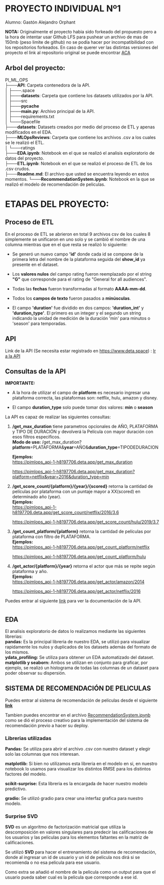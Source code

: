 # **PROYECTO INDIVIDUAL Nº1**

Alumno: Gastón Alejandro Orphant

**NOTA:** Originalmente el proyecto habia sido forkeado del propuesto pero a la hora de intentar usar Github LFS para pushear un archivo de mas de 150mb (peso limite de github) no se podía hacer por incompatibilidad con los repositorios forkeados.
En caso de querer ver las distintas versiones del proyecto el link al repositorio original se puede encontrar [ACA](https://github.com/GastonOrphant/PI_ML_OPS)

## **Arbol del proyecto:**

PI_ML_OPS                       
├───**API**: Carpeta contenedora de la API.            
│   ├───.space            
│   ├───**datasets**: Carpeta que contiene los datasets utilizados por la API.           
│   ├───src         
│   ├───__pycache__  
│   ├───**main.py**: Archivo principal de la API.    
│   ├───requirements.txt    
│   └───Spacefile  
├───**datasets**: Datasets creados por medio del proceso de ETL y apenas modificados en el EDA.                        
├───**MLOpsReviews**: Carpeta que contiene los archivos .csv a los cuales se le realizó el ETL.     
│   └───ratings       
├───**EDA.ipynb**: Notebook en el que se realizó el analisis exploratorio de datos del proyecto.  
├───**ETL.ipynb**: Notebook en el que se realizó el proceso de ETL de los .csv crudos.  
├───**Readme.md**: El archivo que usted se encuentra leyendo en estos momentos.
└───**RecommendationSystem.ipynb**: Notebook en la que se realizó el modelo de recomendación de peliculas.

# **ETAPAS DEL PROYECTO:**

## **Proceso de ETL**

En el proceso de ETL se abrieron en total 9 archivos csv de los cuales 8 simplemente se unificaron en uno solo y se cambió el nombre de una columna mientras que en el que resta se realizó lo siguiente:

- Se generó un nuevo campo **'id'** donde cada id se compone de la primera letra del nombre de la plataforma seguida del **show_id** ya presente en el dataset.

- Los **valores nulos** del campo rating fueron reemplazado por el string **"G"** que corresponde para el rating de "General for all audiences".

- Todas las **fechas** fueron transformadas al formato **AAAA-mm-dd**.

- Todos los **campos de texto** fueron pasados a **minúsculas**.

- El campo **'duration'** fue dividido en dos campos: **'duration_int'** y **'duration_type'**. El primero es un integer y el segundo un string indicando la unidad de medición de la duración 'min' para minutos o 'season' para temporadas.

## **API**

Link de la API (Se necesita estar registrado en https://www.deta.space) : [Ir a la API](https://deta.space/discovery/r/fwqgctaqhm5nj923)

## **Consultas de la API**

**IMPORTANTE:**
- A la hora de utilizar el campo de **platform** es necesario ingresar una plataforma correcta, las plataformas son: netflix, hulu, amazon y disney.

- El campo **duration_type** solo puede tomar dos valores: **min** o **season**

La API es capaz de realizar las siguientes consultas:

1. **/get_max_duration** tiene parametros opcionales de AÑO, PLATAFORMA y TIPO DE DURACIÓN y devolverá la Película con mayor duración con esos filtros especificos.         
    **Modo de uso:**
    /get_max_duration?**platform**=PLATAFORMA&**year**=AÑO&**duration_type**=TIPODEDURACION    

    **Ejemplos:**      
    https://pimlops_api-1-h8197706.deta.app/get_max_duration

    https://pimlops_api-1-h8197706.deta.app/get_max_duration?platform=netflix&year=2016&duration_type=min



2. **/get_score_count/{platform}/{year}/{scored}** retorna la cantidad de películas por plataforma con un puntaje mayor a XX(scored) en determinado año (year).  
    **Ejemplos:**     
    https://pimlops_api-1-h8197706.deta.app/get_score_count/netflix/2016/3.6

    https://pimlops_api-1-h8197706.deta.app/get_score_count/hulu/2019/3.7

3. **/get_count_platform/{platform}** retorna la cantidad de películas por plataforma con filtro de PLATAFORMA.   
    **Ejemplos:**    
    https://pimlops_api-1-h8197706.deta.app/get_count_platform/netflix

    https://pimlops_api-1-h8197706.deta.app/get_count_platform/hulu


4. **/get_actor/{platform}/{year}** retorna el actor que más se repite según plataforma y año.    
    **Ejemplos:**      
    https://pimlops_api-1-h8197706.deta.app/get_actor/amazon/2014

    https://pimlops_api-1-h8197706.deta.app/get_actor/netflix/2016


 Puedes entrar al siguiente [link](https://pimlops_api-2-h8197706.deta.app/docs) para ver la documentación de la API.
#

## **EDA**

El analisis exploratorio de datos lo realizamos mediante las siguientes librerias:    
**pandas:** Es la principal libreria de nuestro EDA, se utilizó para visualizar rapidamente los nulos y duplicados de los datasets además del formato de los mismos.  
**ydata_profiling:** Se utiliza para obtener un EDA automatizado del dataset.   
**matplotlib y seaborn:** Ambos se utilizan en conjunto para graficar, por ejemplo, se realizó un histograma de todas las columnas de un dataset para poder observar su dispersión.


## **SISTEMA DE RECOMENDACIÓN DE PELICULAS**

Puedes entrar al sistema de recomendación de peliculas desde el siguiente **[link](https://huggingface.co/spaces/GastonOrphant/movies-recommendations)**

Tambien puedes encontrar en el archivo [RecommendationSystem.ipynb](RecommendationSystem.ipynb) como se dió el proceso creativo para la implementación del sistema de recomendación previo a hacer su deploy.

### **Librerias utilizadas**

**Pandas:** Se utiliza para abrir el archivo .csv con nuestro dataset y elegir solo las columnas que nos interesan.

**matplotlib:** Si bien no utilizamos esta libreria en el modelo en si, en nuestro notebook lo usamos para visualizar los distintos RMSE para los distintos factores del modelo.

**scikit-surprise:** Esta libreria es la encargada de hacer nuestro modelo predictivo.

**gradio:** Se utilizó gradio para crear una interfaz grafica para nuestro modelo.

### **Surprise SVD**

**SVD** es un algoritmo de factorización matricial que utiliza la descomposición en valores singulares para predecir las calificaciones de los usuarios y las peliculas para los elementos faltantes en la matriz de calificaciones.

Se utilizó **SVD** para hacer el entrenamiento del sistema de recomendación, donde al ingresar un id de usuario y un id de pelicula nos dirá si se recomienda o no esa pelicula para ese usuario.

Como extra se añadió el nombre de la pelicula como un output para que el usuario pueda saber cual es la pelicula que corresponde a ese id.


